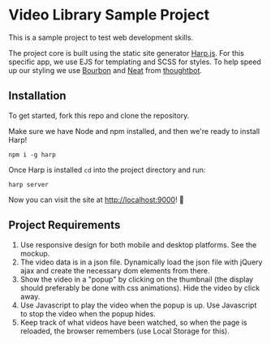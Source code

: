 # Video Library Sample Project

This is a sample project to test web development skills.

The project core is built using the static site generator [Harp.js](https://harpjs.com/). For this specific app, we use EJS for templating and SCSS for styles. To help speed up our styling we use [Bourbon](http://bourbon.io/) and [Neat](http://neat.bourbon.io/) from [thoughtbot](https://thoughtbot.com/).

## Installation

To get started, fork this repo and clone the repository.

Make sure we have Node and npm installed, and then we're ready to install Harp!

```
npm i -g harp
```

Once Harp is installed `cd` into the project directory and run:

```
harp server
```

Now you can visit the site at [http://localhost:9000](http://localhost:9000)! :tada:


## Project Requirements

1. Use responsive design for both mobile and desktop platforms.  See the mockup.
2. The video data is in a json file.  Dynamically load the json file with jQuery ajax and create the necessary dom elements from there.
3. Show the video in a "popup" by clicking on the thumbnail (the display should preferably be done with css animations).  Hide the video by click away.
4. Use Javascript to play the video when the popup is up.  Use Javascript to stop the video when the popup hides.
5. Keep track of what videos have been watched, so when the page is reloaded, the browser remembers (use Local Storage for this).
